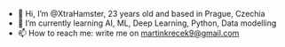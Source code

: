 - 👋 Hi, I’m @XtraHamster, 23 years old and based in Prague, Czechia
- 🌱 I’m currently learning AI, ML, Deep Learning, Python, Data modelling
- 📫 How to reach me: write me on martinkrecek9@gmail.com

<!---
XtraHamster/XtraHamster is a ✨ special ✨ repository because its `README.md` (this file) appears on your GitHub profile.
You can click the Preview link to take a look at your changes.
--->
